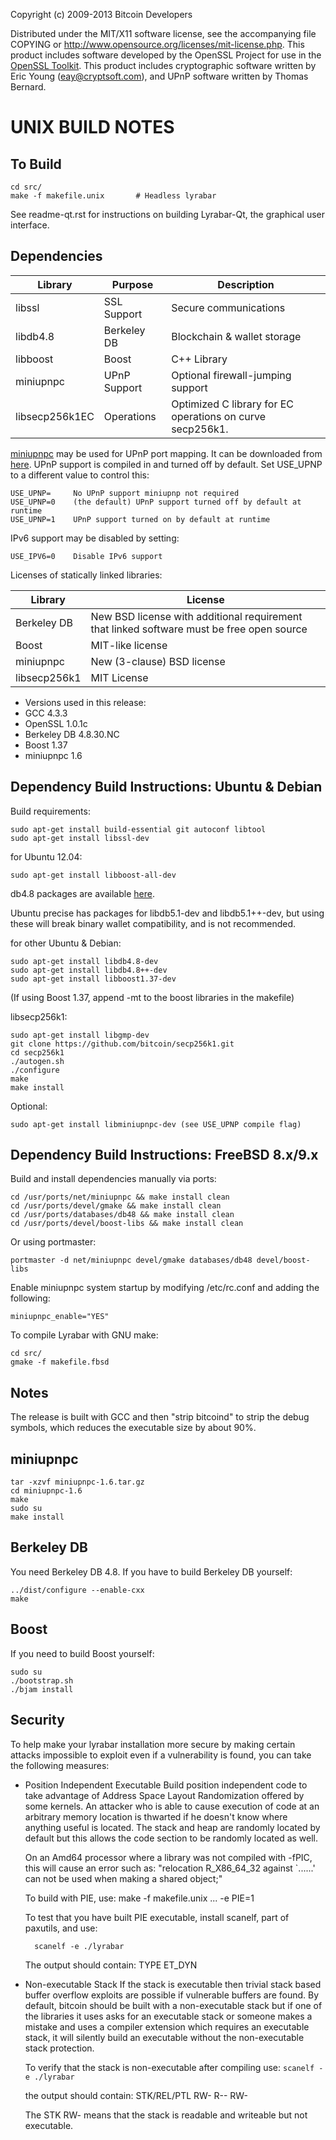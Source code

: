 Copyright (c) 2009-2013 Bitcoin Developers

Distributed under the MIT/X11 software license, see the accompanying
file COPYING or http://www.opensource.org/licenses/mit-license.php.
This product includes software developed by the OpenSSL Project for use in the [OpenSSL Toolkit](http://www.openssl.org/). This product includes
cryptographic software written by Eric Young ([eay@cryptsoft.com](mailto:eay@cryptsoft.com)), and UPnP software written by Thomas Bernard.

UNIX BUILD NOTES
====================

To Build
---------------------

    cd src/
    make -f makefile.unix		# Headless lyrabar

See readme-qt.rst for instructions on building Lyrabar-Qt, the graphical user interface.

Dependencies
---------------------

 |Library       |Purpose           |Description						     |				
 |--------------|------------------|---------------------------------------------------------|
 |libssl        |SSL Support       |Secure communications				     |
 |libdb4.8      |Berkeley DB       |Blockchain & wallet storage				     |
 |libboost      |Boost             |C++ Library						     |
 |miniupnpc     |UPnP Support      |Optional firewall-jumping support			     |
 |libsecp256k1EC| Operations	   |Optimized C library for EC operations on curve secp256k1.|

[miniupnpc](http://miniupnp.free.fr/) may be used for UPnP port mapping.  It can be downloaded from [here](
http://miniupnp.tuxfamily.org/files/).  UPnP support is compiled in and
turned off by default.  Set USE_UPNP to a different value to control this:

    USE_UPNP=     No UPnP support miniupnp not required
    USE_UPNP=0    (the default) UPnP support turned off by default at runtime
    USE_UPNP=1    UPnP support turned on by default at runtime

IPv6 support may be disabled by setting:

    USE_IPV6=0    Disable IPv6 support

Licenses of statically linked libraries:

 |Library       |License                                                |
 |--------------|---------------------------------------------------------|
 |Berkeley DB   |New BSD license with additional requirement that linked software must be free open source|
 |Boost         |MIT-like license                                       |
 |miniupnpc     |New (3-clause) BSD license                             |
 |libsecp256k1  |MIT License                                            |

- Versions used in this release:
-  GCC           4.3.3
-  OpenSSL       1.0.1c
-  Berkeley DB   4.8.30.NC
-  Boost         1.37
-  miniupnpc     1.6

Dependency Build Instructions: Ubuntu & Debian
----------------------------------------------
Build requirements:

    sudo apt-get install build-essential git autoconf libtool
    sudo apt-get install libssl-dev

for Ubuntu 12.04:

    sudo apt-get install libboost-all-dev

 db4.8 packages are available [here](https://launchpad.net/~bitcoin/+archive/bitcoin).

 Ubuntu precise has packages for libdb5.1-dev and libdb5.1++-dev,
 but using these will break binary wallet compatibility, and is not recommended.

for other Ubuntu & Debian:

    sudo apt-get install libdb4.8-dev
    sudo apt-get install libdb4.8++-dev
    sudo apt-get install libboost1.37-dev
 (If using Boost 1.37, append -mt to the boost libraries in the makefile)

libsecp256k1:

    sudo apt-get install libgmp-dev
    git clone https://github.com/bitcoin/secp256k1.git
    cd secp256k1
    ./autogen.sh
    ./configure
    make
    make install

Optional:

    sudo apt-get install libminiupnpc-dev (see USE_UPNP compile flag)


Dependency Build Instructions: FreeBSD 8.x/9.x
----------------------------------------------
Build and install dependencies manually via ports:

    cd /usr/ports/net/miniupnpc && make install clean
    cd /usr/ports/devel/gmake && make install clean
    cd /usr/ports/databases/db48 && make install clean
    cd /usr/ports/devel/boost-libs && make install clean

Or using portmaster:

    portmaster -d net/miniupnpc devel/gmake databases/db48 devel/boost-libs


Enable miniupnpc system startup by modifying /etc/rc.conf and adding the following:

    miniupnpc_enable="YES"


To compile Lyrabar with GNU make:

    cd src/
    gmake -f makefile.fbsd


Notes
-----
The release is built with GCC and then "strip bitcoind" to strip the debug
symbols, which reduces the executable size by about 90%.


miniupnpc
---------
    tar -xzvf miniupnpc-1.6.tar.gz
    cd miniupnpc-1.6
    make
    sudo su
    make install


Berkeley DB
-----------
You need Berkeley DB 4.8.  If you have to build Berkeley DB yourself:

    ../dist/configure --enable-cxx
    make


Boost
-----
If you need to build Boost yourself:

    sudo su
    ./bootstrap.sh
    ./bjam install


Security
--------
To help make your lyrabar installation more secure by making certain attacks impossible to
exploit even if a vulnerability is found, you can take the following measures:

* Position Independent Executable
    Build position independent code to take advantage of Address Space Layout Randomization
    offered by some kernels. An attacker who is able to cause execution of code at an arbitrary
    memory location is thwarted if he doesn't know where anything useful is located.
    The stack and heap are randomly located by default but this allows the code section to be
    randomly located as well.

    On an Amd64 processor where a library was not compiled with -fPIC, this will cause an error
    such as: "relocation R_X86_64_32 against `......' can not be used when making a shared object;"

    To build with PIE, use:
    make -f makefile.unix ... -e PIE=1

    To test that you have built PIE executable, install scanelf, part of paxutils, and use:

        scanelf -e ./lyrabar

    The output should contain:
     TYPE
    ET_DYN

* Non-executable Stack
    If the stack is executable then trivial stack based buffer overflow exploits are possible if
    vulnerable buffers are found. By default, bitcoin should be built with a non-executable stack
    but if one of the libraries it uses asks for an executable stack or someone makes a mistake
    and uses a compiler extension which requires an executable stack, it will silently build an
    executable without the non-executable stack protection.

    To verify that the stack is non-executable after compiling use:
    `scanelf -e ./lyrabar`

    the output should contain:
    STK/REL/PTL
    RW- R-- RW-

    The STK RW- means that the stack is readable and writeable but not executable.

